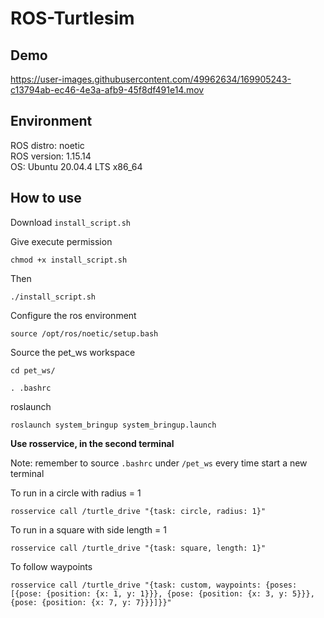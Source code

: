 # ROS-Turtlesim
## Demo
https://user-images.githubusercontent.com/49962634/169905243-c13794ab-ec46-4e3a-afb9-45f8df491e14.mov

## Environment
ROS distro: noetic <br>
ROS version: 1.15.14 <br>
OS: Ubuntu 20.04.4 LTS x86_64
## How to use
Download `install_script.sh`

Give execute permission
```
chmod +x install_script.sh
```
Then
```
./install_script.sh
```
Configure the ros environment
```
source /opt/ros/noetic/setup.bash
```
Source the pet_ws workspace
```
cd pet_ws/
```
```
. .bashrc
```
roslaunch
```
roslaunch system_bringup system_bringup.launch
```

**Use rosservice, in the second terminal**

Note: remember to source `.bashrc` under `/pet_ws` every time start a new terminal

To run in a circle with radius = 1
```
rosservice call /turtle_drive "{task: circle, radius: 1}"
```
To run in a square with side length = 1
```
rosservice call /turtle_drive "{task: square, length: 1}"
```
To follow waypoints
```
rosservice call /turtle_drive "{task: custom, waypoints: {poses: [{pose: {position: {x: 1, y: 1}}}, {pose: {position: {x: 3, y: 5}}}, {pose: {position: {x: 7, y: 7}}}]}}"
```
